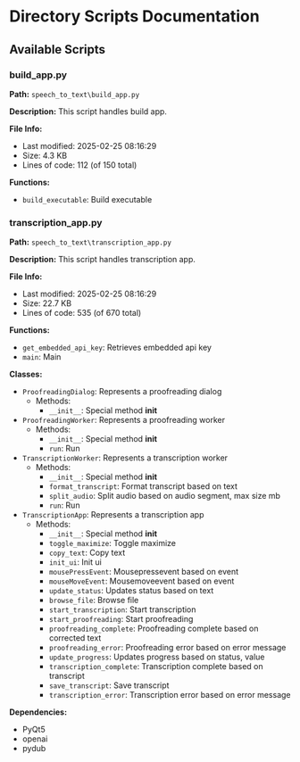 # Directory Scripts Documentation

## Available Scripts


### build_app.py

**Path:** `speech_to_text\build_app.py`

**Description:**
This script handles build app.

**File Info:**
- Last modified: 2025-02-25 08:16:29
- Size: 4.3 KB
- Lines of code: 112 (of 150 total)

**Functions:**
- `build_executable`: Build executable

### transcription_app.py

**Path:** `speech_to_text\transcription_app.py`

**Description:**
This script handles transcription app.

**File Info:**
- Last modified: 2025-02-25 08:16:29
- Size: 22.7 KB
- Lines of code: 535 (of 670 total)

**Functions:**
- `get_embedded_api_key`: Retrieves embedded api key
- `main`: Main

**Classes:**
- `ProofreadingDialog`: Represents a proofreading dialog
  - Methods:
    - `__init__`: Special method __init__
- `ProofreadingWorker`: Represents a proofreading worker
  - Methods:
    - `__init__`: Special method __init__
    - `run`: Run
- `TranscriptionWorker`: Represents a transcription worker
  - Methods:
    - `__init__`: Special method __init__
    - `format_transcript`: Format transcript based on text
    - `split_audio`: Split audio based on audio segment, max size mb
    - `run`: Run
- `TranscriptionApp`: Represents a transcription app
  - Methods:
    - `__init__`: Special method __init__
    - `toggle_maximize`: Toggle maximize
    - `copy_text`: Copy text
    - `init_ui`: Init ui
    - `mousePressEvent`: Mousepressevent based on event
    - `mouseMoveEvent`: Mousemoveevent based on event
    - `update_status`: Updates status based on text
    - `browse_file`: Browse file
    - `start_transcription`: Start transcription
    - `start_proofreading`: Start proofreading
    - `proofreading_complete`: Proofreading complete based on corrected text
    - `proofreading_error`: Proofreading error based on error message
    - `update_progress`: Updates progress based on status, value
    - `transcription_complete`: Transcription complete based on transcript
    - `save_transcript`: Save transcript
    - `transcription_error`: Transcription error based on error message

**Dependencies:**
- PyQt5
- openai
- pydub
